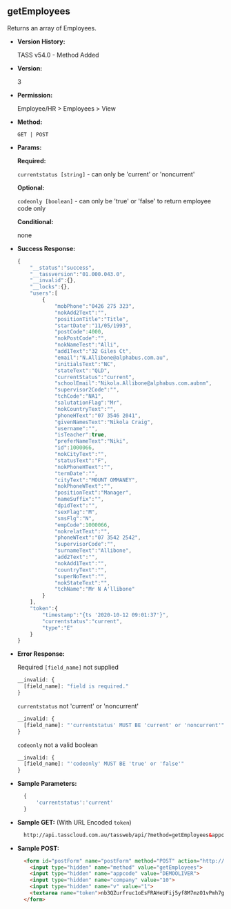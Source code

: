 **getEmployees**
----
  Returns an array of Employees.

* **Version History:**

	TASS v54.0 - Method Added

* **Version:**

	3

* **Permission:**

   Employee/HR > Employees > View

* **Method:**

  `GET | POST`
  
*  **Params:**

   **Required:**
 
   `currentstatus [string]` - can only be 'current' or 'noncurrent'
   
   **Optional:**
 
   `codeonly [boolean]` - can only be 'true' or 'false' to return employee code only

   **Conditional:**

   none

* **Success Response:**
	
	```javascript
	{
		"__status":"success",
		"__tassversion":"01.000.043.0",
		"__invalid":{},
		"__locks":{},
		"users":[
			{
				"mobPhone":"0426 275 323",
				"nokAdd2Text":"",
				"positionTitle":"Title",
				"startDate":"11/05/1993",
				"postCode":4000,
				"nokPostCode":"",
				"nokNameTest":"Alli",
				"add1Text":"32 Giles Ct",
				"email":"N.Allibone@alphabus.com.au",
				"initialsText":"NC",
				"stateText":"QLD",
				"currentStatus":"current",
				"schoolEmail":"Nikola.Allibone@alphabus.com.aubnm",
				"supervisor2Code":"",
				"tchCode":"NA1",
				"salutationFlag":"Mr",
				"nokCountryText":"",
				"phoneHText":"07 3546 2041",
				"givenNamesText":"Nikola Craig",
				"username":"",
				"isTeacher":true,
				"preferNameText":"Niki",
				"id":1000066,
				"nokCityText":"",
				"statusText":"F",
				"nokPhoneHText":"",
				"termDate":"",
				"cityText":"MOUNT OMMANEY",
				"nokPhoneWText":"",
				"positionText":"Manager",
				"nameSuffix":"",
				"dpidText":"",
				"sexFlag":"M",
				"smsFlg":"N",
				"empCode":1000066,
				"nokrelatText":"",
				"phoneWText":"07 3542 2542",
				"supervisorCode":"",
				"surnameText":"Allibone",
				"add2Text":"",
				"nokAdd1Text":"",
				"countryText":"",
				"superNoText":"",
				"nokStateText":"",
				"tchName":"Mr N A'llibone"
			}
		],
		"token":{
			"timestamp":"{ts '2020-10-12 09:01:37'}",
			"currentstatus":"current",
			"type":"E"
		}
	}
  ```
 
* **Error Response:**

	Required `[field_name]` not supplied
	```javascript
	__invalid: {
	  [field_name]: "field is required."
	}
	```

	`currentstatus` not 'current' or 'noncurrent'
	```javascript
	__invalid: {
	  [field_name]: "'currentstatus' MUST BE 'current' or 'noncurrent'"
	}
	```

	`codeonly` not a valid boolean
	```javascript
	__invalid: {
	  [field_name]: "'codeonly' MUST BE 'true' or 'false'"
	}
	```
* **Sample Parameters:**

  ```javascript
	{
		'currentstatus':'current'
	}
  ```

* **Sample GET:** (With URL Encoded `token`)

  ```HTML
	http://api.tasscloud.com.au/tassweb/api/?method=getEmployees&appcode=DEMOOLIVER&company=10&v=1&token=nb3QZurfruc1oEsFRAHeUFij5yf8M7mzO1vPmh7giNc%3D
  ```
  
* **Sample POST:**

  ```HTML
	<form id="postForm" name="postForm" method="POST" action="http://api.tasscloud.com.au/tassweb/api/">
	  <input type="hidden" name="method" value="getEmployees">
	  <input type="hidden" name="appcode" value="DEMOOLIVER">
	  <input type="hidden" name="company" value="10">
	  <input type="hidden" name="v" value="1">
	  <textarea name="token">nb3QZurfruc1oEsFRAHeUFij5yf8M7mzO1vPmh7giNc=</textarea>
	</form>
  ```
